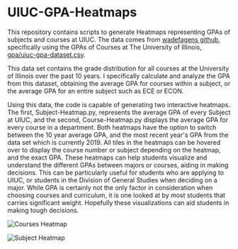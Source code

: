 # UIUC-GPA-Heatmaps
This repository contains scripts to generate Heatmaps representing GPAs of subjects and courses at UIUC.  The data comes from [wadefagens github](https://github.com/wadefagen/datasets), specifically using the GPAs of Courses at The University of Illinois, [gpa/uiuc-gpa-dataset.csv](https://github.com/justin02-dev/UIUC-GPA-Heatmaps/blob/master/datasets/gpa/uiuc-gpa-dataset.csv).

This data set contains the grade distribution for all courses at the University of Illinois over the past 10 years.  I specifically calculate and analyze the GPA from this dataset, obtaining the average GPA for courses within a subject, or the average GPA for an entire subject such as ECE or ECON.  

Using this data, the code is capable of generating two interactive heatmaps.  The first, Subject-Heatmap.py, represents the average GPA of every Subject at UIUC, and the second, Course-Heatmap.py displays the average GPA for every course in a department.  Both heatmaps have the option to switch between the 10 year average GPA, and the most recent year's GPA from the data set which is currently 2019.  All tiles in the heatmaps can be hovered over to display the course number or subject depending on the heatmap, and the exact GPA.  These heatmaps can help students visualize and understand the different GPAs between majors or courses, aiding in making decisions.  This can be particularly useful for students who are applying to UIUC, or students in the Division of General Studies when deciding on a major.  While GPA is certainly not the only factor in consideration when choosing courses and curriculum, it is one looked at by most students that carries significant weight.  Hopefully these visualizations can aid students in making tough decisions.  

![Courses Heatmap](https://github.com/justin02-dev/UIUC-GPA-Heatmaps/blob/master/Assets/Course-Heatmap.png)

![Subject Heatmap](https://github.com/justin02-dev/UIUC-GPA-Heatmaps/blob/master/Assets/Subject-Heatmap.png)
